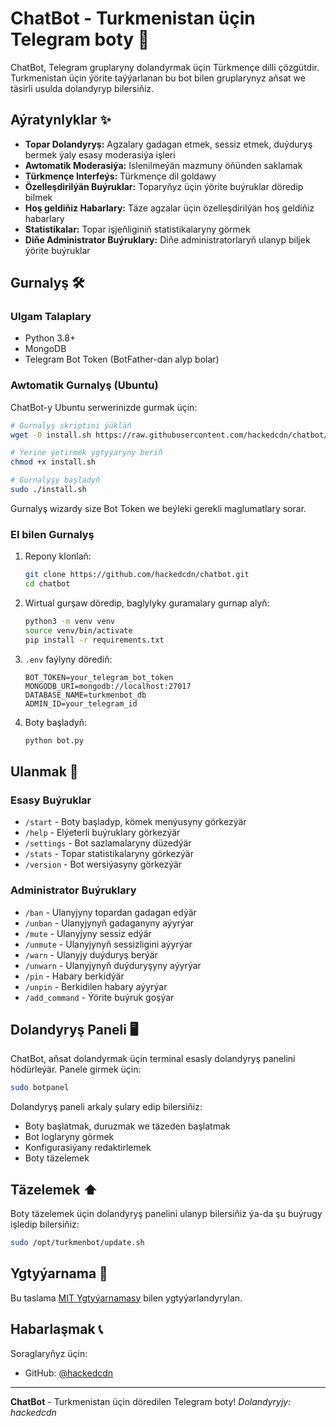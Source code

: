 # ChatBot - Turkmenistan üçin Telegram boty 🤖

ChatBot, Telegram gruplaryny dolandyrmak üçin Türkmençe dilli çözgütdir. Turkmenistan üçin ýörite taýýarlanan bu bot bilen gruplarynyz aňsat we täsirli usulda dolandyryp bilersiňiz.

## Aýratynlyklar ✨

- **Topar Dolandyryş:** Agzalary gadagan etmek, sessiz etmek, duýduryş bermek ýaly esasy moderasiýa işleri
- **Awtomatik Moderasiýa:** Islenilmeýän mazmuny öňünden saklamak 
- **Türkmençe Interfeýs:** Türkmençe dil goldawy
- **Özelleşdirilýän Buýruklar:** Toparyňyz üçin ýörite buýruklar döredip bilmek
- **Hoş geldiňiz Habarlary:** Täze agzalar üçin özelleşdirilýän hoş geldiňiz habarlary
- **Statistikalar:** Topar işjeňliginiň statistikalaryny görmek
- **Diňe Administrator Buýruklary:** Diňe administratorlaryň ulanyp biljek ýörite buýruklar

## Gurnalyş 🛠️

### Ulgam Talaplary

- Python 3.8+
- MongoDB
- Telegram Bot Token (BotFather-dan alyp bolar)

### Awtomatik Gurnalyş (Ubuntu)

ChatBot-y Ubuntu serwerinizde gurmak üçin:

```bash
# Gurnalyş skriptini ýükläň
wget -O install.sh https://raw.githubusercontent.com/hackedcdn/chatbot/main/install.sh

# Ýerine ýetirmek ygtyýaryny beriň
chmod +x install.sh

# Gurnalyşy başladyň
sudo ./install.sh
```

Gurnalyş wizardy size Bot Token we beýleki gerekli maglumatlary sorar.

### El bilen Gurnalyş

1. Repony klonlaň:
   ```bash
   git clone https://github.com/hackedcdn/chatbot.git
   cd chatbot
   ```

2. Wirtual gurşaw döredip, baglylyky guramalary gurnap alyň:
   ```bash
   python3 -m venv venv
   source venv/bin/activate
   pip install -r requirements.txt
   ```

3. `.env` faýlyny dörediň:
   ```
   BOT_TOKEN=your_telegram_bot_token
   MONGODB_URI=mongodb://localhost:27017
   DATABASE_NAME=turkmenbot_db
   ADMIN_ID=your_telegram_id
   ```

4. Boty başladyň:
   ```bash
   python bot.py
   ```

## Ulanmak 📝

### Esasy Buýruklar

- `/start` - Boty başladyp, kömek menýusyny görkezýär
- `/help` - Elýeterli buýruklary görkezýär
- `/settings` - Bot sazlamalaryny düzedýär
- `/stats` - Topar statistikalaryny görkezýär
- `/version` - Bot wersiýasyny görkezýär

### Administrator Buýruklary

- `/ban` - Ulanyjyny topardan gadagan edýär
- `/unban` - Ulanyjynyň gadaganyny aýyrýar
- `/mute` - Ulanyjyny sessiz edýär
- `/unmute` - Ulanyjynyň sessizligini aýyrýar
- `/warn` - Ulanyjy duýduryş berýär
- `/unwarn` - Ulanyjynyň duýduryşyny aýyrýar
- `/pin` - Habary berkidýär
- `/unpin` - Berkidilen habary aýyrýar
- `/add_command` - Ýörite buýruk goşýar

## Dolandyryş Paneli 🖥️

ChatBot, aňsat dolandyrmak üçin terminal esasly dolandyryş panelini hödürleýär. Panele girmek üçin:

```bash
sudo botpanel
```

Dolandyryş paneli arkaly şulary edip bilersiňiz:
- Boty başlatmak, duruzmak we täzeden başlatmak
- Bot loglaryny görmek
- Konfigurasiýany redaktirlemek
- Boty täzelemek

## Täzelemek ⬆️

Boty täzelemek üçin dolandyryş panelini ulanyp bilersiňiz ýa-da şu buýrugy işledip bilersiňiz:

```bash
sudo /opt/turkmenbot/update.sh
```

## Ygtyýarnama 📄

Bu taslama [MIT Ygtyýarnamasy](LICENSE) bilen ygtyýarlandyrylan.

## Habarlaşmak 📞

Soraglaryňyz üçin:
- GitHub: [@hackedcdn](https://github.com/hackedcdn/chatbot)

---

**ChatBot** - Turkmenistan üçin döredilen Telegram boty! 
*Dolandyryjy: hackedcdn* 